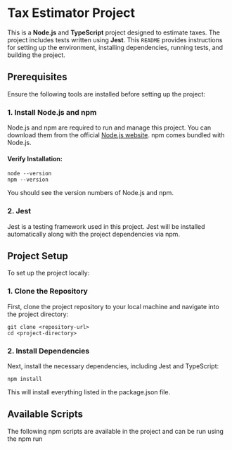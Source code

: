 # Tax Estimator Project

This is a **Node.js** and **TypeScript** project designed to estimate taxes. The project includes tests written using **Jest**. This `README` provides instructions for setting up the environment, installing dependencies, running tests, and building the project.

## Prerequisites

Ensure the following tools are installed before setting up the project:

### 1. Install Node.js and npm

Node.js and npm are required to run and manage this project. You can download them from the official [Node.js website](https://nodejs.org/). npm comes bundled with Node.js.

#### Verify Installation:
```
node --version
npm --version
```
You should see the version numbers of Node.js and npm.

### 2. Jest
Jest is a testing framework used in this project. Jest will be installed automatically along with the project dependencies via npm.

## Project Setup
To set up the project locally:

### 1. Clone the Repository
First, clone the project repository to your local machine and navigate into the project directory:

```
git clone <repository-url>
cd <project-directory>
```
### 2. Install Dependencies
Next, install the necessary dependencies, including Jest and TypeScript:

```
npm install
```
This will install everything listed in the package.json file.

## Available Scripts
The following npm scripts are available in the project and can be run using the npm run <script> command:

### 1. Build the Project
To compile TypeScript files into JavaScript, run:

```
npm run build
```
This will transpile the TypeScript code from the src directory into the dist directory.

### 2. Run the Project
After building the project, you can run the compiled JavaScript using:

```
npm start
```
This will execute the compiled code from the dist/app.js file.

### 3. Test the Project
To run the test suite using Jest, execute:

```
npm test
```
This will run all tests located in the src/tests directory.

4. Full Workflow: Build, Test, and Run
You can automate the entire workflow (build, test, and run) with the following command:

```
npm run full
```
This command will first build the project, then run the test suite, and finally start the application.

## Project Structure
The project has the following structure:

```
/src            # Source code
  /tests        # Test files
/jest.config.ts # Jest configuration
/package.json   # Project dependencies and scripts
/tsconfig.json  # TypeScript configuration
```
## Environment Setup
Ensure your environment is correctly set up for running, testing, and building the project. The key dependencies are:

* Node.js: The JavaScript runtime.
* npm: The package manager for handling dependencies.
* Jest: The testing framework used for unit tests.
* TypeScript: The language in which the project is written, which will be compiled into JavaScript.
Ensure all dependencies are installed via npm as described in the setup instructions.

## Additional Notes
* Ensure all tests are passing before running the application.
* Adjust the entry point (app.ts) or other configuration settings in jest.config.ts and tsconfig.json as necessary for your environment.

## License
This project is licensed under the MIT License. See the LICENSE file for more details.
